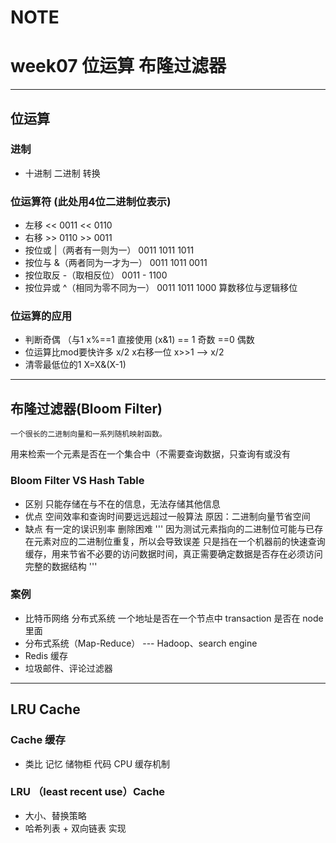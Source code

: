 # NOTE
# week07 位运算 布隆过滤器
---
## 位运算
### 进制
- 十进制 二进制 转换
### 位运算符 (此处用4位二进制位表示)
- 左移 <<
0011 << 0110
- 右移 >>
0110 >> 0011
- 按位或 |（两者有一则为一）
0011
1011
1011
- 按位与 &（两者同为一才为一）
0011
1011
0011
- 按位取反 -（取相反位）
0011 - 1100
- 按位异或 ^（相同为零不同为一）
0011
1011
1000
算数移位与逻辑移位
### 位运算的应用
- 判断奇偶 （与1
x%==1 直接使用 (x&1) == 1 奇数 ==0 偶数
- 位运算比mod要快许多
x/2
x右移一位 x>>1 --> x/2
- 清零最低位的1
X=X&(X-1)
---
## 布隆过滤器(Bloom Filter)
    一个很长的二进制向量和一系列随机映射函数。
用来检索一个元素是否在一个集合中（不需要查询数据，只查询有或没有

### Bloom Filter VS Hash Table
- 区别
只能存储在与不在的信息，无法存储其他信息
- 优点
空间效率和查询时间要远远超过一般算法
原因：二进制向量节省空间
- 缺点
有一定的误识别率
删除困难
'''    因为测试元素指向的二进制位可能与已存在元素对应的二进制位重复，所以会导致误差
    只是挡在一个机器前的快速查询缓存，用来节省不必要的访问数据时间，真正需要确定数据是否存在必须访问完整的数据结构
    '''
### 案例
- 比特币网络
分布式系统
一个地址是否在一个节点中
transaction 是否在 node 里面
- 分布式系统（Map-Reduce） --- Hadoop、search engine
- Redis 缓存
- 垃圾邮件、评论过滤器
---
## LRU Cache
### Cache 缓存
- 类比
记忆
储物柜
代码
CPU 缓存机制
### LRU （least recent use）Cache
- 大小、替换策略
- 哈希列表 + 双向链表 实现
